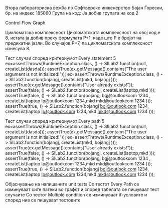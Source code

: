 Втора лабораториска вежба по Софтверско инженерство
Бојан Ѓорески, бр. на индекс 185060
Група на код:
Ја добив групата на код 2

Control Flow Graph


Цикломатска комплексност
Цикломатската комплексност на овој код е 8, истата ја добив преку формулата P+1, каде што P е бројот на предикатни јазли. Во случајoв P=7, па цикломатската комплексност изнесува 8.

Тест случаи според критериумот Every statement
5
ex=assertThrows(RuntimeException.class, () -> SILab2.function(null, createList(dasda)));
        assertTrue(ex.getMessage().contains("The user argument is not initialized!"));
ex=assertThrows(RuntimeException.class, () -> SILab2.function(bojangj, createList(mkd, bojangj )));
        assertTrue(ex.getMessage().contains("User already exists!"));
        assertTrue(false, () -> SILab2.function(bojangj, createList(laptop,mkd )));
        assertTrue(false, () -> SILab2.function(bojangj bgj@outlookcom 1234 , createList(laptop lp@outlookcom 1234,mkd mkd@outlookcom 1234 )));
        assertTrue(true, () -> SILab2.function(bojangj bgj@outlook.com 1234, createList(laptop lp@outlook.com 1234,mkd mkd@outlook.com 1234 )));

Тест случаи според критериумот Every path
5
ex=assertThrows(RuntimeException.class, () -> SILab2.function(null, createList(dasda)));
        assertTrue(ex.getMessage().contains("The user argument is not initialized!"));
ex=assertThrows(RuntimeException.class, () -> SILab2.function(bojangj, createList(mkd, bojangj )));
        assertTrue(ex.getMessage().contains("User already exists!"));
        assertTrue(false, () -> SILab2.function(bojangj, createList(laptop,mkd )));
        assertTrue(false, () -> SILab2.function(bojangj bgj@outlookcom 1234 , createList(laptop lp@outlookcom 1234,mkd mkd@outlookcom 1234 )));
        assertTrue(true, () -> SILab2.function(bojangj bgj@outlook.com 1234, createList(laptop lp@outlook.com 1234,mkd mkd@outlook.com 1234 )));


Објаснување на напишаните unit tests
Со тестот Every Path  се изминуваат сите патеки во графот и според табелата се пишуваат тест случаите
Со тестот Multiple condition  се изминуваат if-условите и според нив се пишуваат тестовите
